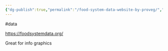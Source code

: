 ```yaml
---
{"dg-publish":true,"permalink":"/food-system-data-website-by-proveg/","created":"2025-10-23T17:42:41.384+01:00","updated":"2025-10-23T18:06:08.595+01:00"}
---
```


#data 

https://foodsystemdata.org/

Great for info graphics